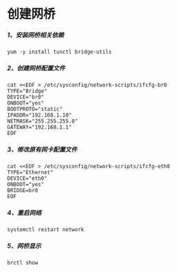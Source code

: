 # 创建网桥

##### 1、安装网桥相关依赖

```
yum -y install tunctl bridge-utils
```

##### 2、创建网桥配置文件

```
cat <<EOF > /etc/sysconfig/network-scripts/ifcfg-br0
TYPE="Bridge"
DEVICE="br0"
ONBOOT="yes"
BOOTPROTO="static"
IPADDR="192.168.1.10"
NETMASK="255.255.255.0"
GATEWAY="192.168.1.1"
EOF
```

##### 3、修改原有网卡配置文件

```
cat <<EOF > /etc/sysconfig/network-scripts/ifcfg-eth0
TYPE="Ethernet"
DEVICE="eth0"
ONBOOT="yes"
BRIDGE=br0           
EOF
```

##### 4、重启网络

```
systemctl restart network
```

##### 5、网桥显示

```
brctl show
```

